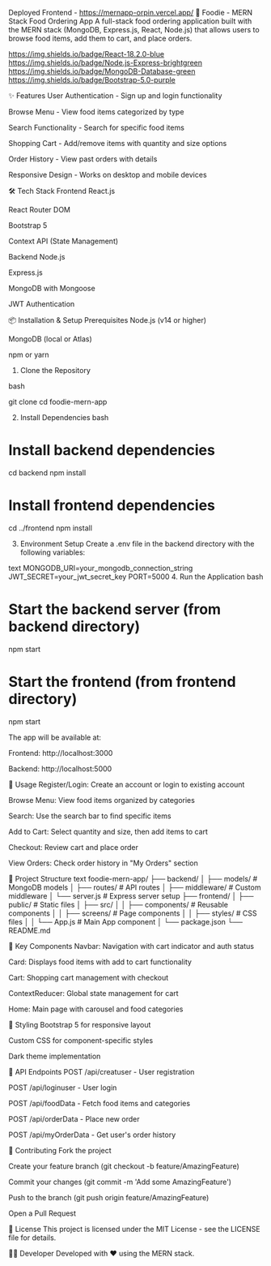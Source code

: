 Deployed Frontend - https://mernapp-orpin.vercel.app/
🍕 Foodie - MERN Stack Food Ordering App
A full-stack food ordering application built with the MERN stack (MongoDB, Express.js, React, Node.js) that allows users to browse food items, add them to cart, and place orders.

https://img.shields.io/badge/React-18.2.0-blue
https://img.shields.io/badge/Node.js-Express-brightgreen
https://img.shields.io/badge/MongoDB-Database-green
https://img.shields.io/badge/Bootstrap-5.0-purple

✨ Features
User Authentication - Sign up and login functionality

Browse Menu - View food items categorized by type

Search Functionality - Search for specific food items

Shopping Cart - Add/remove items with quantity and size options

Order History - View past orders with details

Responsive Design - Works on desktop and mobile devices

🛠️ Tech Stack
Frontend
React.js

React Router DOM

Bootstrap 5

Context API (State Management)

Backend
Node.js

Express.js

MongoDB with Mongoose

JWT Authentication

📦 Installation & Setup
Prerequisites
Node.js (v14 or higher)

MongoDB (local or Atlas)

npm or yarn

1. Clone the Repository

bash

git clone <your-repo-url>
cd foodie-mern-app

2. Install Dependencies
bash
# Install backend dependencies
cd backend
npm install

# Install frontend dependencies
cd ../frontend
npm install

3. Environment Setup
Create a .env file in the backend directory with the following variables:

text
MONGODB_URI=your_mongodb_connection_string
JWT_SECRET=your_jwt_secret_key
PORT=5000
4. Run the Application
bash
# Start the backend server (from backend directory)
npm start

# Start the frontend (from frontend directory)
npm start

The app will be available at:

Frontend: http://localhost:3000

Backend: http://localhost:5000

🚀 Usage
Register/Login: Create an account or login to existing account

Browse Menu: View food items organized by categories

Search: Use the search bar to find specific items

Add to Cart: Select quantity and size, then add items to cart

Checkout: Review cart and place order

View Orders: Check order history in "My Orders" section

📁 Project Structure
text
foodie-mern-app/
├── backend/
│   ├── models/          # MongoDB models
│   ├── routes/          # API routes
│   ├── middleware/      # Custom middleware
│   └── server.js        # Express server setup
├── frontend/
│   ├── public/          # Static files
│   ├── src/
│   │   ├── components/  # Reusable components
│   │   ├── screens/     # Page components
│   │   ├── styles/      # CSS files
│   │   └── App.js       # Main App component
│   └── package.json
└── README.md

🔧 Key Components
Navbar: Navigation with cart indicator and auth status

Card: Displays food items with add to cart functionality

Cart: Shopping cart management with checkout

ContextReducer: Global state management for cart

Home: Main page with carousel and food categories


🎨 Styling
Bootstrap 5 for responsive layout

Custom CSS for component-specific styles

Dark theme implementation

📝 API Endpoints
POST /api/creatuser - User registration

POST /api/loginuser - User login

POST /api/foodData - Fetch food items and categories

POST /api/orderData - Place new order

POST /api/myOrderData - Get user's order history

🤝 Contributing
Fork the project

Create your feature branch (git checkout -b feature/AmazingFeature)

Commit your changes (git commit -m 'Add some AmazingFeature')

Push to the branch (git push origin feature/AmazingFeature)

Open a Pull Request

📄 License
This project is licensed under the MIT License - see the LICENSE file for details.

👨‍💻 Developer
Developed with ❤️ using the MERN stack.

